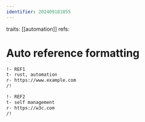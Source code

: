 ```yaml
---
identifier: 202409181055
---
```

traits: [[automation]]
refs:
# Auto reference formatting
```txt
!- REF1
t- rust, automation
r- https://www.example.com
/!

!- REF2
t- self management
r- https://w3c.com
/!
```
